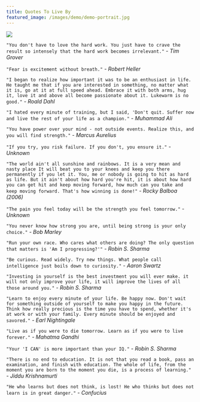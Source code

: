 ```yaml
---
title: Quotes To Live By
featured_image: /images/demo/demo-portrait.jpg
---
```


![](/images/demo/about.jpg)

`"You don't have to love the hard work. You just have to crave the result so intensely that the hard work becomes irrelevant."` <cite>- Tim Grover</cite>

`"Fear is excitement without breath."` <cite>- Robert Heller</cite>

`"I began to realize how important it was to be an enthusiast in life. He taught me that if you are interested in something, no matter what it is, go at it at full speed ahead. Embrace it with both arms, hug it, love it and above all become passionate about it. Lukewarm is no good."` <cite>- Roald Dahl</cite>

`"I hated every minute of training, but I said, 'Don't quit. Suffer now and live the rest of your life as a champion."` <cite>- Muhammad Ali</cite>

`"You have power over your mind - not outside events. Realize this, and you will find strength."` <cite>- Marcus Aurelius</cite>

`"If you try, you risk failure. If you don't, you ensure it."` <cite>- Unknown</cite>

`"The world ain't all sunshine and rainbows. It is a very mean and nasty place It will beat you to your knees and keep you there permanently if you let it. You, me or nobody is going to hit as hard as life. But it ain't about how hard you're hit, it is about how hard you can get hit and keep moving forward, how much can you take and keep moving forward. That's how winning is done!"` <cite>- Rocky Balboa (2006)</cite>

`"The pain you feel today will be the strength you feel tomorrow."` <cite>- Unknown</cite>

`"You never know how strong you are, until being strong is your only choice."` <cite>- Bob Marley</cite>

`"Run your own race. Who cares what others are doing? The only question that matters is 'Am I progressing?'"` <cite>- Robin S. Sharma</cite>

`"Be curious. Read widely. Try new things. What people call intelligence just boils down to curiosity."` <cite>- Aaron Swartz</cite>

`"Investing in yourself is the best investment you will ever make. it will not only improve your life, it will improve the lives of all those around you."` <cite>- Robin S. Sharma</cite>

`"Learn to enjoy every minute of your life. Be happy now. Don't wait for something outside of yourself to make you happy in the future. Think how really precious is the time you have to spend, whether it's at work or with your family. Every minute should be enjoyed and savored."` <cite>- Earl Nightingale</cite>

`"Live as if you were to die tomorrow. Learn as if you were to live forever."` <cite>- Mahatma Gandhi</cite>

`"Your 'I CAN' is more important than your IQ."` <cite>- Robin S. Sharma</cite>

`"There is no end to education. It is not that you read a book, pass an examination, and finish with education. The whole of life, from the moment you are born to the moment you die, is a process of learning."` <cite>- Jiddu Krishnamurti</cite>

`"He who learns but does not think, is lost! He who thinks but does not learn is in great danger."` <cite>- Confucius</cite>
